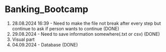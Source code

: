 # Banking_Bootcamp
1. 28.08.2024 16:39 - Need to make the file not break after every step but continue to ask if person wants to continue (DONE)
2. 29.08.2024 - Need to save information somewhere(.txt or csv) (DONE)
3. Visual part
4. 04.09.2024 - Database (DONE)

